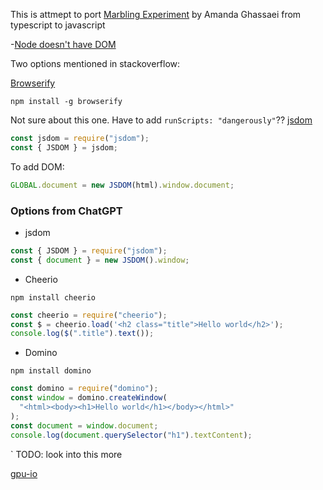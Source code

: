 This is attmept to port [Marbling Experiment](https://github.com/amandaghassaei/marbling-experiment/tree/main) by Amanda Ghassaei from typescript to javascript

-[Node doesn't have DOM](https://stackoverflow.com/questions/32126003/node-js-document-is-not-defined)

Two options mentioned in stackoverflow:

[Browserify](https://browserify.org)

`npm install -g browserify`

Not sure about this one. Have to add `runScripts: "dangerously"`??
[jsdom](https://github.com/jsdom/jsdom)

```javascript
const jsdom = require("jsdom");
const { JSDOM } = jsdom;
```

To add DOM:

```javascript
GLOBAL.document = new JSDOM(html).window.document;
```

### Options from ChatGPT

- jsdom

```javascript
const { JSDOM } = require("jsdom");
const { document } = new JSDOM().window;
```

- Cheerio

`npm install cheerio`

```javascript
const cheerio = require("cheerio");
const $ = cheerio.load('<h2 class="title">Hello world</h2>');
console.log($(".title").text());
```

- Domino

`npm install domino`

```javascript
const domino = require("domino");
const window = domino.createWindow(
  "<html><body><h1>Hello world</h1></body></html>"
);
const document = window.document;
console.log(document.querySelector("h1").textContent);
```

`
TODO: look into this more

[gpu-io](https://github.com/amandaghassaei/gpu-io)
